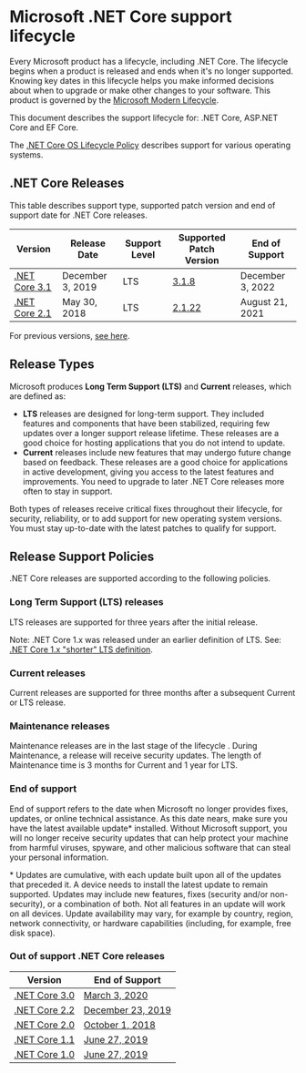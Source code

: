 # Microsoft .NET Core support lifecycle

Every Microsoft product has a lifecycle, including .NET Core. The lifecycle begins when a product is released and ends when it's no longer supported. Knowing key dates in this lifecycle helps you make informed decisions about when to upgrade or make other changes to your software. This product is governed by the [Microsoft Modern Lifecycle](https://support.microsoft.com/help/30881/modern-lifecycle-policy).

This document describes the support lifecycle for: .NET Core, ASP.NET Core and EF Core.

The [.NET Core OS Lifecycle Policy](https://github.com/dotnet/core/blob/master/os-lifecycle-policy.md) describes support for various operating systems.

## .NET Core Releases

This table describes support type, supported patch version and end of support date for .NET Core releases.

|  Version  |  Release Date | Support Level | Supported Patch Version | End of Support |
| -- | -- | -- | -- | -- |
| [.NET Core 3.1](https://devblogs.microsoft.com/dotnet/announcing-net-core-3-1/) | December 3, 2019 | LTS | [3.1.8](https://dotnet.microsoft.com/download/dotnet-core/3.1) | December 3, 2022 |
| [.NET Core 2.1](https://blogs.msdn.microsoft.com/dotnet/2018/05/30/announcing-net-core-2-1) | May 30, 2018 | LTS | [2.1.22](https://dotnet.microsoft.com/download/dotnet-core/2.1) | August 21, 2021 |

For previous versions, [see here](https://dotnet.microsoft.com/platform/support/policy/dotnet-core).

## Release Types

Microsoft produces **Long Term Support (LTS)** and **Current** releases, which are defined as:

* **LTS** releases are designed for long-term support. They included features and components that have been stabilized, requiring few updates over a longer support release lifetime. These releases are a good choice for hosting applications that you do not intend to update.
* **Current** releases include new features that may undergo future change based on feedback. These releases are a good choice for applications in active development, giving you access to the latest features and improvements. You need to upgrade to later .NET Core releases more often to stay in support.

Both types of releases receive critical fixes throughout their lifecycle, for security, reliability, or to add support for new operating system versions. You must stay up-to-date with the latest patches to qualify for support.

## Release Support Policies

.NET Core releases are supported according to the following policies.

### Long Term Support (LTS) releases

LTS releases are supported for three years after the initial release.

Note: .NET Core 1.x was released under an earlier definition of LTS. See: [.NET Core 1.x "shorter" LTS definition](https://github.com/dotnet/core/blob/e2f22a7106860c0e5dc98bb36dc648a779944ad5/microsoft-support.md#long-term-support-lts-releases).

### Current releases

Current releases are supported for three months after a subsequent Current or LTS release.

### Maintenance releases

Maintenance releases are in the last stage of the lifecycle . During Maintenance, a release will receive security updates. The length of Maintenance time is 3 months for Current and 1 year for LTS.

### End of support

End of support refers to the date when Microsoft no longer provides fixes, updates, or online technical assistance. As this date nears, make sure you have the latest available update\* installed. Without Microsoft support, you will no longer receive security updates that can help protect your machine from harmful viruses, spyware, and other malicious software that can steal your personal information.

\* Updates are cumulative, with each update built upon all of the updates that preceded it. A device needs to install the latest update to remain supported. Updates may include new features, fixes (security and/or non-security), or a combination of both. Not all features in an update will work on all devices. Update availability may vary, for example by country, region, network connectivity, or hardware capabilities (including, for example, free disk space).

### Out of support .NET Core releases

|  Version  |  End of Support |
| -- | -- |
| [.NET Core 3.0](https://devblogs.microsoft.com/dotnet/announcing-net-core-3-0/) | [March 3, 2020](https://devblogs.microsoft.com/dotnet/net-core-3-0-end-of-life/) |
| [.NET Core 2.2](https://devblogs.microsoft.com/dotnet/announcing-net-core-2-2/) | [December 23, 2019](https://devblogs.microsoft.com/dotnet/net-core-2-2-will-reach-end-of-life-on-december-23-2019/)
| [.NET Core 2.0](https://blogs.msdn.microsoft.com/dotnet/2017/08/14/announcing-net-core-2-0/) | [October 1, 2018](https://devblogs.microsoft.com/dotnet/net-core-2-0-will-reach-end-of-life-on-september-1-2018/)
| [.NET Core 1.1](https://blogs.msdn.microsoft.com/dotnet/2016/11/16/announcing-net-core-1-1/) | [June 27, 2019](https://devblogs.microsoft.com/dotnet/net-core-1-0-and-1-1-will-reach-end-of-life-on-june-27-2019/)
| [.NET Core 1.0](https://blogs.msdn.microsoft.com/dotnet/2016/06/27/announcing-net-core-1-0/) | [June 27, 2019](https://devblogs.microsoft.com/dotnet/net-core-1-0-and-1-1-will-reach-end-of-life-on-june-27-2019/)
